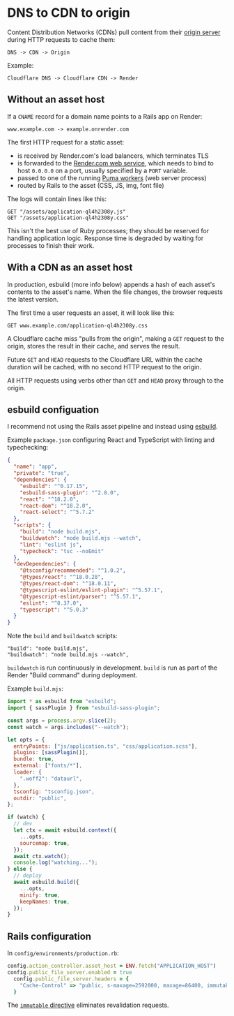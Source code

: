 # DNS to CDN to origin

Content Distribution Networks (CDNs)
pull content from their [origin server] during HTTP requests to cache them:

[origin server]: https://www.rfc-editor.org/rfc/rfc9110.html#name-origin-server

```
DNS -> CDN -> Origin
```

Example:

```
Cloudflare DNS -> Cloudflare CDN -> Render
```

## Without an asset host

If a `CNAME` record for a domain name points to a Rails app on Render:

```
www.example.com -> example.onrender.com
```

The first HTTP request for a static asset:

- is received by Render.com's load balancers, which terminates TLS
- is forwarded to the [Render.com web service](https://render.com/docs/web-services),
  which needs to bind to host `0.0.0.0` on a port, usually specified by a `PORT` variable.
- passed to one of the running [Puma workers](https://github.com/puma/puma) (web server process)
- routed by Rails to the asset (CSS, JS, img, font file)

The logs will contain lines like this:

```
GET "/assets/application-ql4h2308y.js"
GET "/assets/application-ql4h2308y.css"
```

This isn't the best use of Ruby processes;
they should be reserved for handling application logic.
Response time is degraded by waiting for processes
to finish their work.

## With a CDN as an asset host

In production,
esbuild (more info below) appends a hash of each asset's contents
to the asset's name.
When the file changes,
the browser requests the latest version.

The first time a user requests an asset, it will look like this:

```
GET www.example.com/application-ql4h2308y.css
```

A Cloudflare cache miss "pulls from the origin",
making a `GET` request to the origin,
stores the result in their cache,
and serves the result.

Future `GET` and `HEAD` requests
to the Cloudflare URL within the cache duration
will be cached, with no second HTTP request to the origin.

All HTTP requests using verbs other than `GET` and `HEAD`
proxy through to the origin.

## esbuild configuation

I recommend not using the Rails asset pipeline and instead using
[esbuild](https://esbuild.github.io/).

Example `package.json` configuring React and TypeScript with linting and typechecking:

```json
{
  "name": "app",
  "private": "true",
  "dependencies": {
    "esbuild": "^0.17.15",
    "esbuild-sass-plugin": "^2.8.0",
    "react": "^18.2.0",
    "react-dom": "^18.2.0",
    "react-select": "^5.7.2"
  },
  "scripts": {
    "build": "node build.mjs",
    "buildwatch": "node build.mjs --watch",
    "lint": "eslint js",
    "typecheck": "tsc --noEmit"
  },
  "devDependencies": {
    "@tsconfig/recommended": "^1.0.2",
    "@types/react": "^18.0.28",
    "@types/react-dom": "^18.0.11",
    "@typescript-eslint/eslint-plugin": "^5.57.1",
    "@typescript-eslint/parser": "^5.57.1",
    "eslint": "^8.37.0",
    "typescript": "^5.0.3"
  }
}
```

Note the `build` and `buildwatch` scripts:

```
"build": "node build.mjs",
"buildwatch": "node build.mjs --watch",
```

`buildwatch` is run continuously in development.
`build` is run as part of the Render "Build command" during deployment.

Example `build.mjs`:

```js
import * as esbuild from "esbuild";
import { sassPlugin } from "esbuild-sass-plugin";

const args = process.argv.slice(2);
const watch = args.includes("--watch");

let opts = {
  entryPoints: ["js/application.ts", "css/application.scss"],
  plugins: [sassPlugin()],
  bundle: true,
  external: ["fonts/*"],
  loader: {
    ".woff2": "dataurl",
  },
  tsconfig: "tsconfig.json",
  outdir: "public",
};

if (watch) {
  // dev
  let ctx = await esbuild.context({
    ...opts,
    sourcemap: true,
  });
  await ctx.watch();
  console.log("watching...");
} else {
  // deploy
  await esbuild.build({
    ...opts,
    minify: true,
    keepNames: true,
  });
}
```

## Rails configuration

In `config/environments/production.rb`:

```ruby
config.action_controller.asset_host = ENV.fetch("APPLICATION_HOST")
config.public_file_server.enabled = true
  config.public_file_server.headers = {
    "Cache-Control" => "public, s-maxage=2592000, maxage=86400, immutable"
  }
```

The [`immutable` directive](https://code.facebook.com/posts/557147474482256/this-browser-tweak-saved-60-of-requests-to-facebook/)
eliminates revalidation requests.
